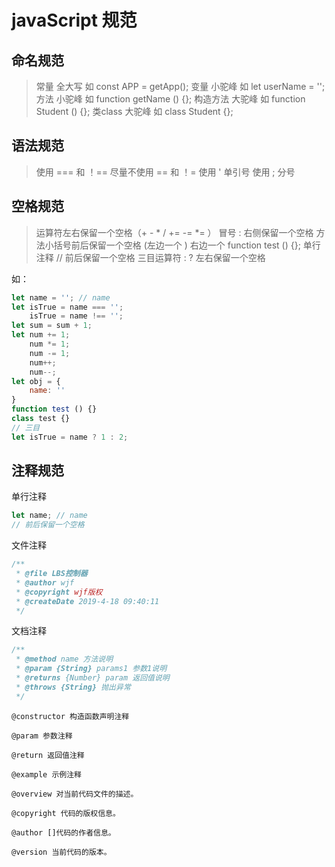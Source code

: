 # javaScript 规范

## 命名规范

> 常量      全大写 如 const APP = getApp();
> 变量      小驼峰 如 let userName = '';
> 方法      小驼峰 如 function getName () {};
> 构造方法  大驼峰 如 function Student () {};
> 类class   大驼峰 如 class Student {};

## 语法规范

> 使用 === 和 ！== 尽量不使用 == 和 ！=
> 使用 ' 单引号
> 使用 ; 分号

## 空格规范

> 运算符左右保留一个空格（+ - * / += -= *= ）
> 冒号 : 右侧保留一个空格
> 方法小括号前后保留一个空格 (左边一个 ) 右边一个 function test () {};
> 单行注释 // 前后保留一个空格
> 三目运算符 : ? 左右保留一个空格

如：
```js
let name = ''; // name
let isTrue = name === '';
    isTrue = name !== '';
let sum = sum + 1;
let num += 1;
    num *= 1;
    num -= 1;
    num++;
    num--;
let obj = {
    name: ''
}
function test () {}
class test {}
// 三目
let isTrue = name ? 1 : 2;
```

## 注释规范

单行注释
```js
let name; // name
// 前后保留一个空格
```

文件注释
```js
/**
 * @file LBS控制器
 * @author wjf
 * @copyright wjf版权
 * @createDate 2019-4-18 09:40:11
 */
```

文档注释
```js
/**
 * @method name 方法说明
 * @param {String} params1 参数1说明
 * @returns {Number} param 返回值说明
 * @throws {String} 抛出异常
 */
```

```
@constructor 构造函数声明注释

@param 参数注释

@return 返回值注释

@example 示例注释

@overview 对当前代码文件的描述。

@copyright 代码的版权信息。

@author []代码的作者信息。

@version 当前代码的版本。
```